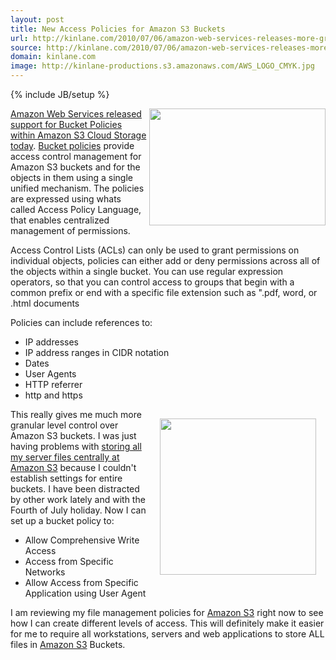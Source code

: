 ```yaml
---
layout: post
title: New Access Policies for Amazon S3 Buckets
url: http://kinlane.com/2010/07/06/amazon-web-services-releases-more-granular-access-policies-for-amazon-s3-buckets/
source: http://kinlane.com/2010/07/06/amazon-web-services-releases-more-granular-access-policies-for-amazon-s3-buckets/
domain: kinlane.com
image: http://kinlane-productions.s3.amazonaws.com/AWS_LOGO_CMYK.jpg
---
```

{% include JB/setup %}<p><a href="http://aws.amazon.com/" target="_blank"><img class="alignnone" style="padding: 15p;" title="Amazon Web Services" src="http://kinlane-productions.s3.amazonaws.com/AWS_LOGO_CMYK.jpg" alt="" width="282" height="187" align="right" /></a><a href="http://aws.typepad.com/aws/2010/07/amazon-s3-bucket-policies-another-way-to-protect-your-content.html" target="_blank">Amazon Web Services released support for Bucket Policies within Amazon S3 Cloud Storage today</a>. <a href="http://docs.amazonwebservices.com/AmazonS3/latest/dev/index.html?UsingBucketPolicies.html" target="_blank">Bucket policies</a> provide access control management for Amazon S3 buckets and for the objects in them using a single unified mechanism. The policies are expressed using whats called Access Policy Language, that enables centralized management of permissions.<p></p>
Access Control Lists (ACLs) can only be used to grant permissions on individual objects, policies can either add or deny permissions across all of the objects within a single bucket. You can use regular expression operators, so that you can control access to groups that begin with a common prefix or end with a specific file extension such as ".pdf, word, or .html documents<p></p>
Policies can include references to:
<ul class="mainlist">
	<li> IP addresses</li>
	<li>IP address ranges in CIDR notation</li>
	<li>Dates</li>
	<li>User Agents</li>
	<li> HTTP referrer</li>
	<li>http and https</li>
</ul>
<img class="alignnone" style="padding: 15px;" title="Amazon S3 Bucket" src="http://kinlane-productions.s3.amazonaws.com/bucket.jpg" alt="" width="250" align="right" />This really gives me much more granular level control over Amazon S3 buckets. I was just having problems with <a href="http://www.kinlane.com/2010/06/store-all-files-at-amazon-s3/" target="_blank">storing all my server files centrally at Amazon S3</a> because I couldn't establish settings for entire buckets. I have been distracted by other work lately and with the Fourth of July holiday. Now I can set up a bucket policy to:
<ul class="mainlist">
	<li>Allow Comprehensive Write Access</li>
	<li>Access from Specific Networks</li>
	<li> Allow Access from Specific Application using User Agent</li>
</ul>
I am reviewing my file management policies for <a href="http://www.kinlane.com/category/amazon/amazon-s3/">Amazon S3</a> right now to see how I can create different levels of access. This will definitely make it easier for me to require all workstations, servers and web applications to store ALL files in <a href="http://www.kinlane.com/category/amazon/amazon-s3/">Amazon S3</a> Buckets.</p>
